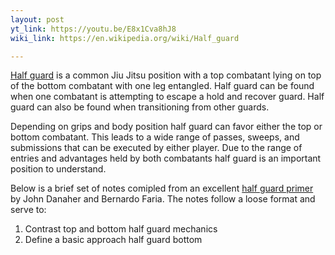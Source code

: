 ```yaml
---
layout: post
yt_link: https://youtu.be/E8x1Cva8hJ8 
wiki_link: https://en.wikipedia.org/wiki/Half_guard

---
```


[Half guard]({{page.wiki_link}}) is a common Jiu Jitsu position with a top combatant lying on top of the bottom combatant with one leg entangled. Half guard can be found when one combatant is attempting to escape a hold and recover guard. Half guard can also be found when transitioning from other guards. 

Depending on grips and body position half guard can favor either the top or bottom combatant. This leads to a wide range of passes, sweeps, and submissions that can be executed by either player. Due to the range of entries and advantages held by both combatants half guard is an important position to understand.

Below is a brief set of notes comipled from an excellent [half guard primer]({{page.yt_link}}) by John Danaher and Bernardo Faria. The notes follow a loose format and serve to:

1. Contrast top and bottom half guard mechanics
2. Define a basic approach half guard bottom
